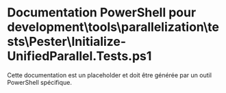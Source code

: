 # Documentation PowerShell pour development\tools\parallelization\tests\Pester\Initialize-UnifiedParallel.Tests.ps1

Cette documentation est un placeholder et doit être générée par un outil PowerShell spécifique.
